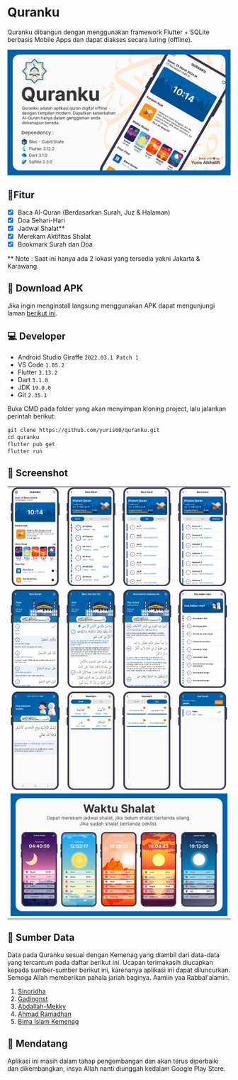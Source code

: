 # Quranku
Quranku dibangun dengan menggunakan framework Flutter + SQLite berbasis Mobile Apps dan dapat diakses secara luring (offline).
<div align="center">
<img src="assets/image/banner_intro_1.png"></div>

## 📌Fitur
- [x] Baca Al-Quran (Berdasarkan Surah, Juz & Halaman)
- [x] Doa Sehari-Hari
- [x] Jadwal Shalat**
- [x] Merekam Aktifitas Shalat
- [x] Bookmark Surah dan Doa

** Note : Saat ini hanya ada 2 lokasi  yang tersedia yakni Jakarta & Karawang.

## 📁 Download APK
Jika ingin menginstall langsung menggunakan APK dapat mengunjungi laman <a href="https://github.com/yuris60/quranku/tree/main/APK">berikut ini</a>.

## 💻 Developer

- Android Studio Giraffe `2022.03.1 Patch 1`
- VS Code `1.85.2`
- Flutter `3.13.2`
- Dart `3.1.0`
- JDK `19.0.0`
- Git `2.35.1`

Buka CMD pada folder yang akan menyimpan kloning project, lalu jalankan perintah berikut:

```
git clone https://github.com/yuris60/quranku.git
cd quranku
flutter pub get
flutter run
```

## 📱 Screenshot

<table>
  <tr>
    <td>
      <img src="assets/image/ss_home.png" width="180">
    </td>
    <td>
      <img src="assets/image/ss_quran_surah.png" width="180">
    </td>
    <td>
      <img src="assets/image/ss_quran_juz.png" width="180">
    </td>
    <td>
      <img src="assets/image/ss_quran_halaman.png" width="180">
    </td>
  </tr>
  <tr>
    <td>
      <img src="assets/image/ss_baca_surah.png" width="180">
    </td>
    <td>
      <img src="assets/image/ss_baca_juz.png" width="180">
    </td>
    <td>
      <img src="assets/image/ss_baca_halaman.png" width="180">
    </td>
    <td>
      <img src="assets/image/ss_doa.png" width="180">
    </td>
  </tr>
  <tr>
    <td>
      <img src="assets/image/ss_baca_doa.png" width="180">
    </td>
    <td>
      <img src="assets/image/ss_bookmark_surah.png" width="180">
    </td>
    <td>
      <img src="assets/image/ss_bookmark_doa.png" width="180">
    </td>
    <td>
      <img src="assets/image/ss_cari_surah_result.png" width="180">
    </td>
  </tr>
  <tr>
    <td colspan="4">
      <img src="assets/image/banner_intro_2.png">
    </td>
  </tr>
</table>

## 📝 Sumber Data

Data pada Quranku sesuai dengan Kemenag yang diambil dari data-data yang tercantum pada daftar berikut ini. Ucapan terimakasih diucapkan kepada sumber-sumber berikut ini, karenanya aplikasi ini dapat diluncurkan. Semoga Allah memberikan pahala jariah baginya. Aamiin yaa Rabbal'alamin.

1. <a href="https://github.com/sinoridha/quran-indonesia-db" target="_blank">Sinoridha</a>
2. <a href="https://github.com/gadingnst/quran-api/blob/main/data/juz.json" target="_blank">Gadingnst</a>
3. <a href="https://github.com/Abdallah-Mekky/Quran-Database" target="_blank">Abdallah-Mekky</a>
4. <a href="https://doa-doa-api-ahmadramadhan.fly.dev/api" target="_blank">Ahmad Ramadhan</a>
4. <a href="https://bimasislam.kemenag.go.id/jadwalshalat" target="_blank">Bima Islam Kemenag</a>

## 📆 Mendatang
Aplikasi ini masih dalam tahap  pengembangan dan akan terus diperbaiki dan dikembangkan, insya Allah nanti diunggah kedalam Google Play Store.